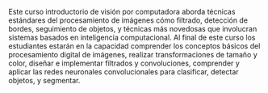 Este curso introductorio de visión por computadora aborda técnicas estándares del
procesamiento de imágenes cómo filtrado, detección de bordes, seguimiento de objetos, y
técnicas más novedosas que involucran sistemas basados en inteligencia computacional.
Al final de este curso los estudiantes estarán en la capacidad comprender los conceptos
básicos del procesamiento digital de imágenes, realizar transformaciones de tamaño y color,
diseñar e implementar filtrados y convoluciones, comprender y aplicar las redes neuronales
convolucionales para clasificar, detectar objetos, y segmentar.
